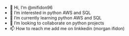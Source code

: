- 👋 Hi, I’m @mifidon96
- 👀 I’m interested in python AWS and SQL
- 🌱 I’m currently learning python AWS and SQL
- 💞️ I’m looking to collaborate on python projects
- 📫 How to reach me add me on linkkedin (morgan ifidon)

<!---
mifidon96/mifidon96 is a ✨ special ✨ repository because its `README.md` (this file) appears on your GitHub profile.
You can click the Preview link to take a look at your changes.
--->
